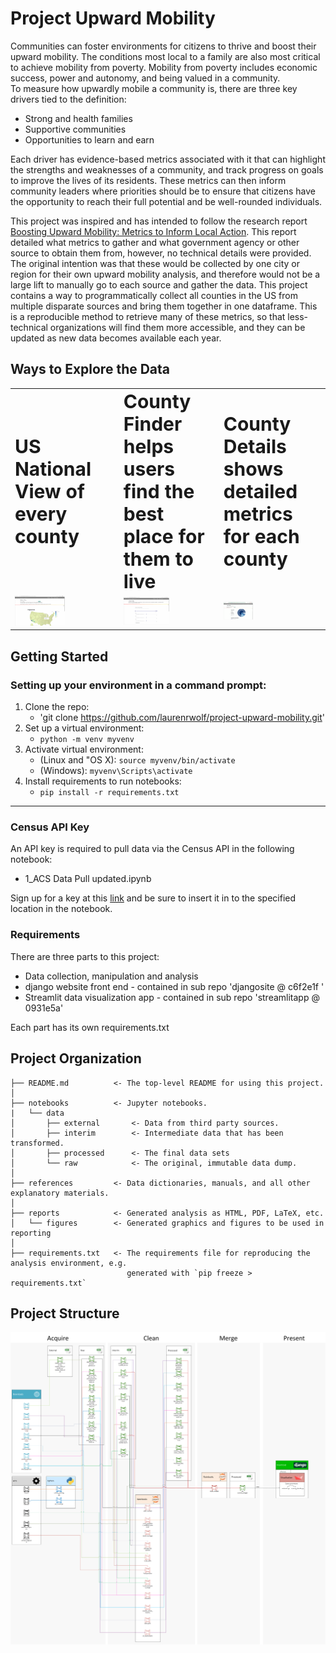 Project Upward Mobility
==============================

Communities can foster environments for citizens to thrive and boost their upward mobility. The conditions most local to a family are also most critical to achieve mobility from poverty. Mobility from poverty includes economic success, power and autonomy, and being valued in a community.  
To measure how upwardly mobile a community is, there are three key drivers tied to the definition: 

* Strong and health families
* Supportive communities
* Opportunities to learn and earn

Each driver has evidence-based metrics associated with it that can highlight the strengths and weaknesses of a community, and track progress on goals to improve the lives of its residents. These metrics can then inform community leaders where priorities should be to ensure that citizens have the opportunity to reach their full potential and be well-rounded individuals. 

This project was inspired and has intended to follow the research report [Boosting Upward Mobility: Metrics to Inform Local Action](https://www.urban.org/research/publication/boosting-upward-mobility-metrics-inform-local-action).
This report detailed what metrics to gather and what government agency or other source to obtain them from, however, no technical details were provided. The original intention was that these would be collected by one city or region for their own upward mobility analysis, and therefore would not be a large lift to manually go to each source and gather the data. This project contains a way to programmatically collect all counties in the US from multiple disparate sources and bring them together in one dataframe. This is a reproducible method to retrieve many of these metrics, so that less-technical organizations will find them more accessible, and they can be updated as new data becomes available each year.  

Ways to Explore the Data
------------

<table border="0">
 <tr>
    <td><b style="font-size:30px">US National View of every county</b></td>
    <td><b style="font-size:30px">County Finder helps users find the best place for them to live</b></td>
	<td><b style="font-size:30px">County Details shows detailed metrics for each county</b></td>
 </tr>
 <tr>
    <td><img src="https://github.com/laurenrwolf/project-upward-mobility/blob/main/references/NationalView.gif" width="50%" height="50%"/></td>
	<td><img src="https://github.com/laurenrwolf/project-upward-mobility/blob/main/references/CountyFinder.gif" width="50%" height="50%"/></td>
    <td><img src="https://github.com/laurenrwolf/project-upward-mobility/blob/main/references/CountyDetails.gif" width="30%" height="30%"/></td>
 </tr>
</table>

Getting Started
------------
### Setting up your environment in a command prompt:

1. Clone the repo:
	- 'git clone https://github.com/laurenrwolf/project-upward-mobility.git'
2. Set up a virtual environment: 
    - `python -m venv myvenv`
3. Activate virtual environment:
    - (Linux and "OS X): `source myvenv/bin/activate`
	- (Windows): `myvenv\Scripts\activate`
4. Install requirements to run notebooks: 
    - `pip install -r requirements.txt`


------------
### Census API Key
An API key is required to pull data via the Census API in the following notebook:

* 1_ACS Data Pull updated.ipynb

Sign up for a key at this [link](https://api.census.gov/data/key_signup.html) and be sure to insert it in to the specified location in the notebook.

### Requirements

There are three parts to this project:
* Data collection, manipulation and analysis
* django website front end - contained in sub repo 'djangosite @ c6f2e1f '
* Streamlit data visualization app - contained in sub repo 'streamlitapp @ 0931e5a'

Each part has its own requirements.txt

Project Organization
------------

    ├── README.md          <- The top-level README for using this project.
    │
    ├── notebooks          <- Jupyter notebooks.
    |   └── data
    │       ├── external       <- Data from third party sources.
    │       ├── interim        <- Intermediate data that has been transformed.
    │       ├── processed      <- The final data sets
    │       └── raw            <- The original, immutable data dump.
    │
    ├── references         <- Data dictionaries, manuals, and all other explanatory materials.
    │
    ├── reports            <- Generated analysis as HTML, PDF, LaTeX, etc.
    │   └── figures        <- Generated graphics and figures to be used in reporting
    │
    ├── requirements.txt   <- The requirements file for reproducing the analysis environment, e.g.
                              generated with `pip freeze > requirements.txt`

	 
Project Structure
--------
![Project Structure](https://github.com/laurenrwolf/project-upward-mobility/blob/main/references/capstone%20pipeline.png?raw=true)
